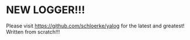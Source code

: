 NEW LOGGER!!!
===========

Please visit https://github.com/schloerke/yalog for the latest and greatest!  Written from scratch!!!
